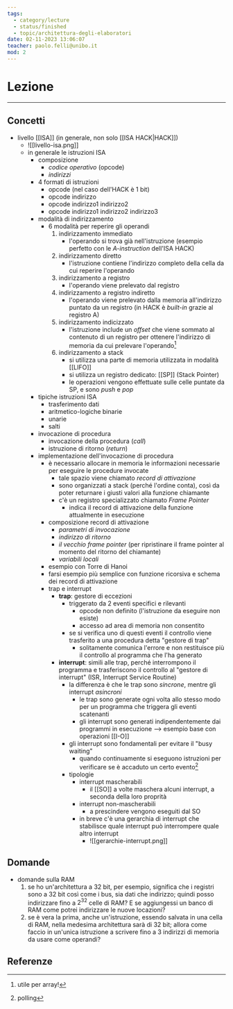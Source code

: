 ```yaml
---
tags:
  - category/lecture
  - status/finished
  - topic/architettura-degli-elaboratori
date: 02-11-2023 13:06:07
teacher: paolo.felli@unibo.it
mod: 2
---
```

# Lezione
---
## Concetti
- livello [[ISA]] (in generale, non solo [[ISA HACK|HACK]])
	- ![[livello-isa.png]]
	- in generale le istruzioni ISA
		- composizione
			- _codice operativo_ (opcode)
			- _indirizzi_
		- 4 formati di istruzioni
			- opcode (nel caso dell'HACK è 1 bit)
			- opcode indirizzo
			- opcode indirizzo1 indirizzo2
			- opcode indirizzo1 indirizzo2 indirizzo3
		- modalità di indirizzamento
			- 6 modalità per reperire gli operandi
				1. indirizzamento immediato
					- l'operando si trova già nell'istruzione (esempio perfetto con le _A-instruction_ dell'ISA HACK)
				2. indirizzamento diretto
					- l'istruzione contiene l'indirizzo completo della cella da cui reperire l'operando
				3. indirizzamento a registro
					- l'operando viene prelevato dal registro
				4. indirizzamento a registro indiretto
					- l'operando viene prelevato dalla memoria all'indirizzo puntato da un registro (in HACK è _built-in_ grazie al registro A)
				5. indirizzamento indicizzato
					- l'istruzione include un _offset_ che viene sommato al contenuto di un registro per ottenere l'indirizzo di memoria da cui prelevare l'operando[^1]
				6. indirizzamento a stack
					- si utilizza una parte di memoria utilizzata in modalità [[LIFO]]
					- si utilizza un registro dedicato: [[SP]] (Stack Pointer)
					- le operazioni vengono effettuate sulle celle puntate da SP, e sono _push_ e _pop_
		- tipiche istruzioni ISA
			- trasferimento dati
			- aritmetico-logiche binarie
			- unarie
			- salti
		- invocazione di procedura
			- invocazione della procedura (_call_)
			- istruzione di ritorno (_return_)
		- implementazione dell'invocazione di procedura
			- è necessario allocare in memoria le informazioni necessarie per eseguire le procedure invocate
				- tale spazio viene chiamato _record di attivazione_
				- sono organizzati a stack (perché l'ordine conta), così da poter returnare i giusti valori alla funzione chiamante
				- c'è un registro specializzato chiamato _Frame Pointer_
					- indica il record di attivazione della funzione attualmente in esecuzione
			- composizione record di attivazione
				- _parametri di invocazione_
				- _indirizzo di ritorno_
				- _il vecchio frame pointer_ (per ripristinare il frame pointer al momento del ritorno del chiamante)
				- _variabili locali_
			- esempio con Torre di Hanoi
			- farsi esempio più semplice con funzione ricorsiva e schema dei record di attivazione
			- trap e interrupt
				- **trap**: gestore di eccezioni
					- triggerato da 2 eventi specifici e rilevanti
						- opcode non definito (l'istruzione da eseguire non esiste)
						- accesso ad area di memoria non consentito
					- se si verifica uno di questi eventi il controllo viene trasferito a una procedura detta "gestore di trap"
						- solitamente comunica l'errore e non restituisce più il controllo al programma che l'ha generato
				- **interrupt**: simili alle trap, perché interrompono il programma e trasferiscono il controllo al "gestore di interrupt" (ISR, Interrupt Service Routine)
					- la differenza è che le trap sono _sincrone_, mentre gli interrupt _asincroni_
						- le trap sono generate ogni volta allo stesso modo per un programma che triggera gli eventi scatenanti
						- gli interrupt sono generati indipendentemente dai programmi in esecuzione --> esempio base con operazioni [[I-O]]
					- gli interrupt sono fondamentali per evitare il "busy waiting"
						- quando continuamente si eseguono istruzioni per verificare se è accaduto un certo evento[^2]
					- tipologie
						- interrupt mascherabili
							- il [[SO]] a volte maschera alcuni interrupt, a seconda della loro proprità
						- interrupt non-mascherabili
							- a prescindere vengono eseguiti dal SO
						- in breve c'è una gerarchia di interrupt che stabilisce quale interrupt può interrompere quale altro interrupt
							- ![[gerarchie-interrupt.png]]

## Domande
- domande sulla RAM
	1. se ho un'architettura a 32 bit, per esempio, significa che i registri sono a 32 bit così come i bus, sia dati che indirizzo; quindi posso indirizzare fino a $2^{32}$ celle di RAM? E se aggiungessi un banco di RAM come potrei indirizzare le nuove locazioni?
	2. se è vera la prima, anche un'istruzione, essendo salvata in una cella di RAM, nella medesima architettura sarà di 32 bit; allora come faccio in un'unica istruzione a scrivere fino a 3 indirizzi di memoria da usare come operandi?

## Referenze
[^1]: utile per array!
[^2]: polling